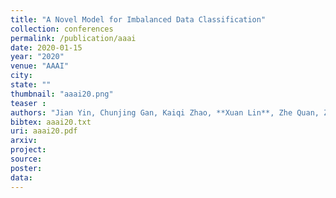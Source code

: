 ```yaml
---
title: "A Novel Model for Imbalanced Data Classification"
collection: conferences
permalink: /publication/aaai
date: 2020-01-15
year: "2020"
venue: "AAAI"
city: 
state: ""
thumbnail: "aaai20.png"
teaser : 
authors: "Jian Yin, Chunjing Gan, Kaiqi Zhao, **Xuan Lin**, Zhe Quan, Zhi-Jie Wang"
bibtex: aaai20.txt
uri: aaai20.pdf
arxiv: 
project: 
source: 
poster: 
data:
---
```


